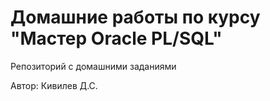 # Домашние работы по курсу "Мастер Oracle PL/SQL"  
Репозиторий с домашними заданиями  
  
Автор: Кивилев Д.С.  


